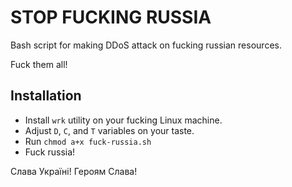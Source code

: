# STOP FUCKING RUSSIA

Bash script for making DDoS attack on fucking russian resources.

Fuck them all!

## Installation

- Install `wrk` utility on your fucking Linux machine.
- Adjust `D`, `C`, and `T` variables on your taste.
- Run `chmod a+x fuck-russia.sh`
- Fuck russia!

Слава Україні! Героям Слава!
